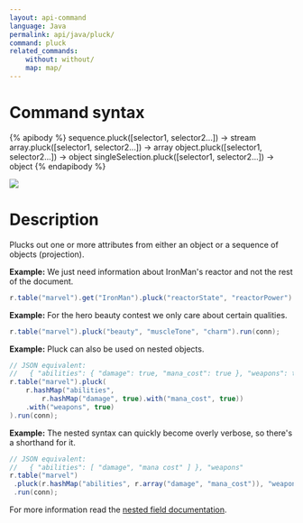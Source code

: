 ```yaml
---
layout: api-command
language: Java
permalink: api/java/pluck/
command: pluck
related_commands:
    without: without/
    map: map/
---
```


# Command syntax #

{% apibody %}
sequence.pluck([selector1, selector2...]) &rarr; stream
array.pluck([selector1, selector2...]) &rarr; array
object.pluck([selector1, selector2...]) &rarr; object
singleSelection.pluck([selector1, selector2...]) &rarr; object
{% endapibody %}

<img src="/assets/images/docs/api_illustrations/pluck.png" class="api_command_illustration" />

# Description #

Plucks out one or more attributes from either an object or a sequence of objects
(projection).

__Example:__ We just need information about IronMan's reactor and not the rest of the
document.

```java
r.table("marvel").get("IronMan").pluck("reactorState", "reactorPower").run(conn);
```


__Example:__ For the hero beauty contest we only care about certain qualities.

```java
r.table("marvel").pluck("beauty", "muscleTone", "charm").run(conn);
```


__Example:__ Pluck can also be used on nested objects.

```java
// JSON equivalent:
//   { "abilities": { "damage": true, "mana_cost": true }, "weapons": true }
r.table("marvel").pluck(
    r.hashMap("abilities",
        r.hashMap("damage", true).with("mana_cost", true))
    .with("weapons", true)
).run(conn);
```


__Example:__ The nested syntax can quickly become overly verbose, so there's a shorthand for it.

```java
// JSON equivalent:
//   { "abilities": [ "damage", "mana cost" ] }, "weapons"
r.table("marvel")
 .pluck(r.hashMap("abilities", r.array("damage", "mana_cost")), "weapons")
 .run(conn);
```

For more information read the [nested field documentation](/docs/nested-fields/).
